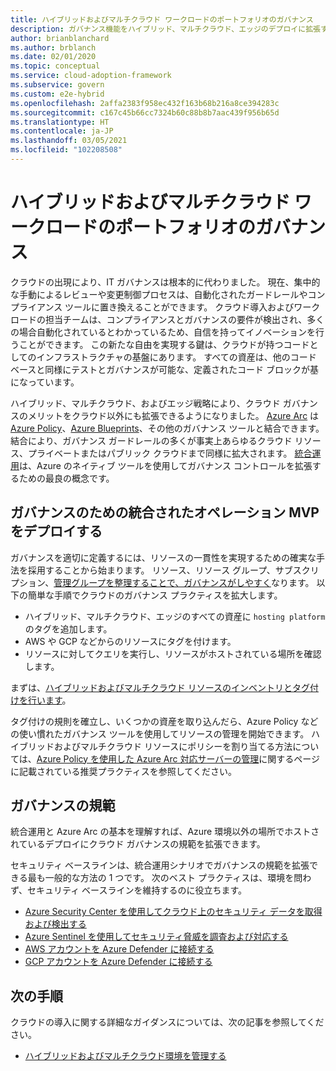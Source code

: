 ```yaml
---
title: ハイブリッドおよびマルチクラウド ワークロードのポートフォリオのガバナンス
description: ガバナンス機能をハイブリッド、マルチクラウド、エッジのデプロイに拡張する
author: brianblanchard
ms.author: brblanch
ms.date: 02/01/2020
ms.topic: conceptual
ms.service: cloud-adoption-framework
ms.subservice: govern
ms.custom: e2e-hybrid
ms.openlocfilehash: 2affa2383f958ec432f163b68b216a8ce394283c
ms.sourcegitcommit: c167c45b66cc7324b60c88b8b7aac439f956b65d
ms.translationtype: HT
ms.contentlocale: ja-JP
ms.lasthandoff: 03/05/2021
ms.locfileid: "102208508"
---
```

# <a name="govern-your-portfolio-of-hybrid-and-multicloud-workloads"></a>ハイブリッドおよびマルチクラウド ワークロードのポートフォリオのガバナンス

クラウドの出現により、IT ガバナンスは根本的に代わりました。 現在、集中的な手動によるレビューや変更制御プロセスは、自動化されたガードレールやコンプライアンス ツールに置き換えることができます。 クラウド導入およびワークロードの担当チームは、コンプライアンスとガバナンスの要件が検出され、多くの場合自動化されているとわかっているため、自信を持ってイノベーションを行うことができます。 この新たな自由を実現する鍵は、クラウドが持つコードとしてのインフラストラクチャの基盤にあります。 すべての資産は、他のコード ベースと同様にテストとガバナンスが可能な、定義されたコード ブロックが基になっています。

ハイブリッド、マルチクラウド、およびエッジ戦略により、クラウド ガバナンスのメリットをクラウド以外にも拡張できるようになりました。 [Azure Arc](/azure/azure-arc/overview) は [Azure Policy](/azure/governance/policy/overview)、[Azure Blueprints](/azure/governance/blueprints/overview)、その他のガバナンス ツールと結合できます。 結合により、ガバナンス ガードレールの多くが事実上あらゆるクラウド リソース、プライベートまたはパブリック クラウドまで同様に拡大されます。 [統合運用](./unified-operations.md)は、Azure のネイティブ ツールを使用してガバナンス コントロールを拡張するための最良の概念です。

## <a name="deploy-a-unified-operations-mvp-for-governance"></a>ガバナンスのための統合されたオペレーション MVP をデプロイする

ガバナンスを適切に定義するには、リソースの一貫性を実現するための確実な手法を採用することから始まります。 リソース、リソース グループ、サブスクリプション、[管理グループを整理することで、ガバナンスがしやすく](/azure/governance/management-groups/overview)なります。 以下の簡単な手順でクラウドのガバナンス プラクティスを拡大します。

- ハイブリッド、マルチクラウド、エッジのすべての資産に `hosting platform` のタグを追加します。
- AWS や GCP などからのリソースにタグを付けます。
- リソースに対してクエリを実行し、リソースがホストされている場所を確認します。

まずは、[ハイブリッドおよびマルチクラウド リソースのインベントリとタグ付けを行います](../../manage/hybrid/server/best-practices/arc-inventory-tagging.md)。

タグ付けの規則を確立し、いくつかの資産を取り込んだら、Azure Policy などの使い慣れたガバナンス ツールを使用してリソースの管理を開始できます。 ハイブリッドおよびマルチクラウド リソースにポリシーを割り当てる方法については、[Azure Policy を使用した Azure Arc 対応サーバーの管理](../../manage/hybrid/server/best-practices/arc-policies-mma.md)に関するページに記載されている推奨プラクティスを参照してください。

## <a name="governance-disciplines"></a>ガバナンスの規範

統合運用と Azure Arc の基本を理解すれば、Azure 環境以外の場所でホストされているデプロイにクラウド ガバナンスの規範を拡張できます。

セキュリティ ベースラインは、統合運用シナリオでガバナンスの規範を拡張できる最も一般的な方法の 1 つです。 次のベスト プラクティスは、環境を問わず、セキュリティ ベースラインを維持するのに役立ちます。

- [Azure Security Center を使用してクラウド上のセキュリティ データを取得および検出する](/azure/security-center/quickstart-onboard-machines)
- [Azure Sentinel を使用してセキュリティ脅威を調査および対応する](/azure/sentinel/tutorial-investigate-cases)
- [AWS アカウントを Azure Defender に接続する](/azure/security-center/quickstart-onboard-aws)
- [GCP アカウントを Azure Defender に接続する](/azure/security-center/quickstart-onboard-gcp)

## <a name="next-steps"></a>次の手順

クラウドの導入に関する詳細なガイダンスについては、次の記事を参照してください。

- [ハイブリッドおよびマルチクラウド環境を管理する](./manage.md)
